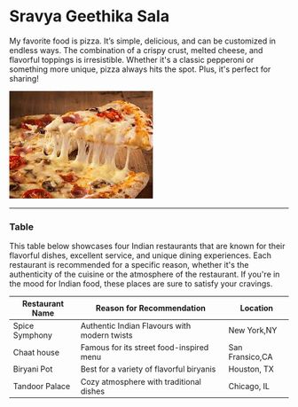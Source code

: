 # Sravya Geethika Sala


My favorite food is pizza. It’s simple, delicious, and can be customized in endless ways. The combination of a crispy crust, melted cheese, and flavorful toppings is irresistible. Whether it's a classic pepperoni or something more unique, pizza always hits the spot. Plus, it's perfect for sharing!

![Pizza Picture](pizza.jpeg)

---

### Table

This table below showcases four Indian restaurants that are known for their flavorful dishes, excellent service, and unique dining experiences. Each restaurant is recommended for a specific reason, whether it's the authenticity of the cuisine or the atmosphere of the restaurant. If you're in the mood for Indian food, these places are sure to satisfy your cravings.

| **Restaurant Name** | **Reason for Recommendation** | **Location** |
| --- | --- | --- |
|Spice Symphony | Authentic Indian Flavours with modern twists | New York,NY |
| Chaat house | Famous for its street food-inspired menu | San Fransico,CA |
| Biryani Pot | Best for a variety of flavorful biryanis | Houston, TX |
| Tandoor Palace | Cozy atmosphere with traditional dishes | Chicago, IL |

